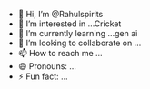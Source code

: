 - 👋 Hi, I’m @Rahulspirits
- 👀 I’m interested in ...Cricket
- 🌱 I’m currently learning ...gen ai
- 💞️ I’m looking to collaborate on ...
- 📫 How to reach me ...
- 😄 Pronouns: ...
- ⚡ Fun fact: ...

<!---
Rahulspirits/Rahulspirits is a ✨ special ✨ repository because its `README.md` (this file) appears on your GitHub profile.
You can click the Preview link to take a look at your changes.
--->
